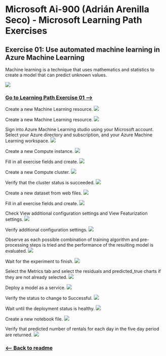 # Microsoft Ai-900 (Adrián Arenilla Seco) - Microsoft Learning Path Exercises


## Exercise 01: Use automated machine learning in Azure Machine Learning
Machine learning is a technique that uses mathematics and statistics to create a model that can predict unknown values.

![](adventureworks.png)


### [Go to Learning Path Exercise 01 -->](https://docs.microsoft.com/en-gb/learn/modules/use-automated-machine-learning)


Create a new Machine Learning resource.
![](Evidences/Image01.png)



Create a new Machine Learning resource.
![](Evidences/Image02.png)


Sign into Azure Machine Learning studio using your Microsoft account. Select your Azure directory and subscription, and your Azure Machine Learning workspace.
![](Evidences/Image03.png)


Create a new Compute instance.
![](Evidences/Image04.png)


Fill in all exercise fields and create.
![](Evidences/Image05.png)


Create a new Compute cluster.
![](Evidences/Image06.png)


Verify that the cluster status is succeeded.
![](Evidences/Image07.png)


Create a new dataset from web files.
![](Evidences/Image08.png)


Fill in all exercise fields and create.
![](Evidences/Image09.png)


Check View additional configuration settings and View Featurization settings.
![](Evidences/Image10.png)


Verify additional configuration settings.
![](Evidences/Image11.png)


Observe as each possible combination of training algorithm and pre-processing steps is tried and the performance of the resulting model is evaluated.
![](Evidences/Image12.png)


Wait for the experiment to finish.
![](Evidences/Image13.png)


Select the Metrics tab and select the residuals and predicted_true charts if they are not already selected.
![](Evidences/Image14.png)


Deploy a model as a service.
![](Evidences/Image15.png)


Verify the status to change to Successful.
![](Evidences/Image16.png)


Wait until the deployment status is healthy.
![](Evidences/Image17.png)


Create a new notebook file.
![](Evidences/Image18.png)


Verify that predicted number of rentals for each day in the five day period are returned.
![](Evidences/Image19.png)


### [<-- Back to readme](../../)
